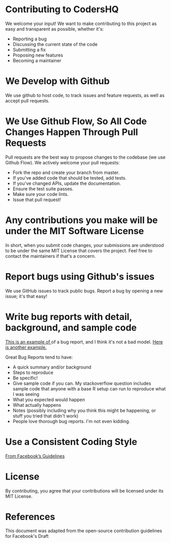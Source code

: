 # Contributing to CodersHQ

We welcome your input! We want to make contributing to this project as easy and transparent as possible, whether it's:

 
* Reporting a bug
* Discussing the current state of the code
* Submitting a fix
* Proposing new features
* Becoming a maintainer

# We Develop with Github

We use github to host code, to track issues and feature requests, as well as accept pull requests.

# We Use Github Flow, So All Code Changes Happen Through Pull Requests

Pull requests are the best way to propose changes to the codebase (we use Github Flow). We actively welcome your pull requests:

* Fork the repo and create your branch from master.
* If you've added code that should be tested, add tests.
* If you've changed APIs, update the documentation.
* Ensure the test suite passes.
* Make sure your code lints.
* Issue that pull request!


# Any contributions you make will be under the MIT Software License

In short, when you submit code changes, your submissions are understood to be under the same MIT License that covers the project. Feel free to contact the maintainers if that's a concern.

# Report bugs using Github's issues

We use GitHub issues to track public bugs. Report a bug by opening a new issue; it's that easy!

# Write bug reports with detail, background, and sample code

[This is an example of ](http://stackoverflow.com/q/12488905/180626)of a bug report, and I think it's not a bad model. [Here is another example.](http://www.openradar.me/11905408)

Great Bug Reports tend to have:

* A quick summary and/or background
* Steps to reproduce
* Be specific!
* Give sample code if you can. My stackoverflow question includes sample code that anyone with a base R setup can run to reproduce what I was seeing
* What you expected would happen
* What actually happens
* Notes (possibly including why you think this might be happening, or stuff you tried that didn't work)
* People love thorough bug reports. I'm not even kidding.

# Use a Consistent Coding Style

[From Facebook’s Guidelines](https://github.com/facebookarchive/jcommon)

# License

By contributing, you agree that your contributions will be licensed under its MIT License.

# References

This document was adapted from the open-source contribution guidelines for Facebook's Draft

